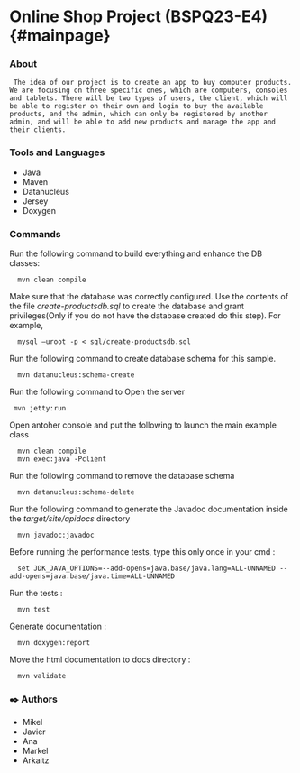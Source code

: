 Online Shop Project (BSPQ23-E4)  {#mainpage}
===================
### About
     The idea of our project is to create an app to buy computer products. We are focusing on three specific ones, which are computers, consoles and tablets. There will be two types of users, the client, which will be able to register on their own and login to buy the available products, and the admin, which can only be registered by another admin, and will be able to add new products and manage the app and their clients.

### Tools and Languages 
* Java
* Maven
* Datanucleus
* Jersey
* Doxygen

### Commands

Run the following command to build everything and enhance the DB classes:

      mvn clean compile

Make sure that the database was correctly configured. Use the contents of the file *create-productsdb.sql* to create the database and grant privileges(Only if you do not have the database created do this step). For example,

      mysql –uroot -p < sql/create-productsdb.sql

Run the following command to create database schema for this sample.

      mvn datanucleus:schema-create
Run the following command to Open the server

     mvn jetty:run
Open antoher console and put the following to launch the main example class
      
      mvn clean compile
      mvn exec:java -Pclient

Run the following command to remove the database schema
   
      mvn datanucleus:schema-delete

Run the following command to generate the Javadoc documentation inside the *target/site/apidocs* directory

      mvn javadoc:javadoc

Before running the performance tests, type this only once in your cmd : 

      set JDK_JAVA_OPTIONS=--add-opens=java.base/java.lang=ALL-UNNAMED --add-opens=java.base/java.time=ALL-UNNAMED

Run the tests : 

      mvn test

Generate documentation : 

      mvn doxygen:report

Move the html documentation to docs directory :

      mvn validate


### ✒️ Authors
* Mikel
* Javier
* Ana
* Markel
* Arkaitz
